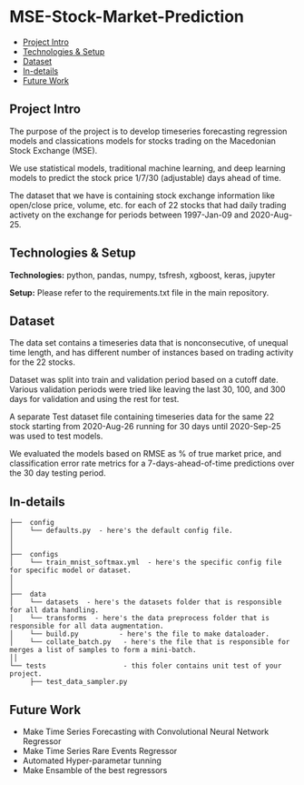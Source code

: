 # MSE-Stock-Market-Prediction
* [Project Intro](#project-intro)
* [Technologies & Setup](#technologies-&-setup)
* [Dataset](#dataset)
* [In-details](#in-details)
* [Future Work](#future-work)


## Project Intro
The purpose of the project is to develop timeseries forecasting regression models and classications models for stocks trading on the Macedonian Stock Exchange (MSE).

We use statistical models, traditional machine learning, and deep learning models to predict the stock price 1/7/30 (adjustable) days ahead of time. 

The dataset that we have is containing stock exchange information like open/close price, volume, etc. for each of 22 stocks that had daily trading activety on the exchange for periods between 1997-Jan-09 and 2020-Aug-25.


## Technologies & Setup
**Technologies:**
python, pandas, numpy, tsfresh, xgboost, keras, jupyter

**Setup:**
Please refer to the requirements.txt file in the main repository.


## Dataset
The data set contains a timeseries data that is nonconsecutive, of unequal time length, and has different number of instances based on trading activity for the 22 stocks.

Dataset was split into train and validation period based on a cutoff date. Various validation periods were tried like leaving the last 30, 100, and 300 days for validation and using the rest for test.

A separate Test dataset file containing timeseries data for the same 22 stock starting from 2020-Aug-26 running for 30 days until 2020-Sep-25 was used to test models. 

We evaluated the models based on RMSE as % of true market price, and classification error rate metrics for a 7-days-ahead-of-time predictions over the 30 day testing period. 

## In-details
```
├──  config
│    └── defaults.py  - here's the default config file.
│
│
├──  configs  
│    └── train_mnist_softmax.yml  - here's the specific config file for specific model or dataset.
│ 
│
├──  data  
│    └── datasets  - here's the datasets folder that is responsible for all data handling.
│    └── transforms  - here's the data preprocess folder that is responsible for all data augmentation.
│    └── build.py  		   - here's the file to make dataloader.
│    └── collate_batch.py   - here's the file that is responsible for merges a list of samples to form a mini-batch.
││
└── tests					- this foler contains unit test of your project.
     ├── test_data_sampler.py
```

## Future Work
* Make Time Series Forecasting with Convolutional Neural Network Regressor
* Make Time Series Rare Events Regressor
* Automated Hyper-parametar tunning
* Make Ensamble of the best regressors
